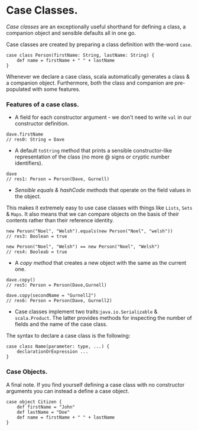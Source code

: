# Case Classes.

*Case classes* are an exceptionally useful shorthand for defining a class, a companion object and sensible defaults all in one go.

Case classes are created by preparing a class definition with the-word `case`.
```
case class Person(firstName: String, lastName: String) {
    def name = firstName + " " + lastName
}
```
Whenever we declare a case class, scala automatically generates a class & a companion object. Furthermore, both the class and companion are pre-populated with some features.

### Features of a case class.

* A field for each constructor argument - we don't need to write `val` in our constructor definition.

```
dave.firstName
// res0: String = Dave
```

* A default `toString` method that prints a sensible constructor-like representation of the class (no more @ signs or cryptic number identifiers).
```
dave
// res1: Person = Person(Dave, Gurnell)
```

* *Sensible equals & hashCode methods* that operate on the field values in the object.

This makes it extremely easy to use case classes with things like `Lists`, `Sets` & `Maps`. It also means that we can compare objects on the basis of their contents rather than their reference identity.
```
new Person("Noel", "Welsh").equals(new Person("Noel", "welsh"))
// res3: Boolean = true

new Person("Noel", "Welsh") == new Person("Noel", "Welsh")
// res4: Booleab = true
```

* A *copy method* that creates a new object with the same as the current one.
```
dave.copy()
// res5: Person = Person(Dave,Gurnell)

dave.copy(secondName = "Gurnell2")
// res6: Person = Person(Dave, Gurnell2)
```

* Case classes implement two traits:`java.io.Serializable` & `scala.Product`. The latter provides methods for inspecting the number of fields and the name of the case class.

The syntax to declare a case class is the following:
```
case class Name(parameter: type, ...) {
    declarationOrExpression ...
}
```

### Case Objects.

A final note. If you find yourself defining a case class with no constructor arguments you can instead a define a case object.
```
case object Citizen {
    def firstName = "John"
    def lastName = "Doe"
    def name = firstName + " " + lastName
}
```